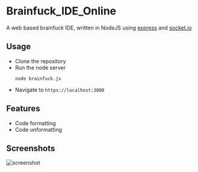 # Brainfuck_IDE_Online
A web based brainfuck IDE, written in NodeJS using [express](https://expressjs.com/) and [socket.io](https://socket.io/)

## Usage

- Clone the repository
- Run the node server
  ```
  node brainfuck.js
  ```
- Navigate to `https://localhost:3000`

## Features

- Code formatting
- Code unformatting

## Screenshots
![screenshot](https://i.imgur.com/lRvD3Hm.png)
